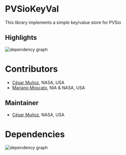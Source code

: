 # PVSioKeyVal

This library implements a simple key/value store for PVSio

## Highlights

![dependency graph](./PVSioKeyVal-zoomed.svg "Dependency Graph")

# Contributors
* [César Muñoz](http://shemesh.larc.nasa.gov/people/cam), NASA, USA
* [Mariano Moscato](https://www.nianet.org/directory/research-staff/mariano-moscato/), NIA & NASA, USA

## Maintainer
* [César Muñoz](http://shemesh.larc.nasa.gov/people/cam), NASA, USA

# Dependencies
![dependency graph](./PVSioKeyVal.svg "Dependency Graph")
